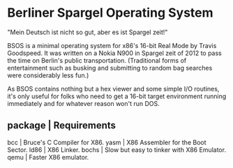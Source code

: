 Berliner Spargel Operating System
====

"Mein Deutsch ist nicht so gut, aber es ist Spargel zeit!"

BSOS is a minimal operating system for x86's 16-bit Real Mode by
Travis Goodspeed.  It was written on a Nokia N900 in Spargel zeit of
2012 to pass the time on Berlin's public transportation.  (Traditional
forms of entertainment such as busking and submitting to random bag
searches were considerably less fun.)

As BSOS contains nothing but a hex viewer and some simple I/O
routines, it's only useful for folks who need to get a 16-bit target
environment running immediately and for whatever reason won't run DOS.



package | Requirements
----------------------------------------------------
bcc     | Bruce's C Compiler for X86.
yasm    | X86 Assembler for the Boot Sector.
ld86    | X86 Linker.
bochs   | Slow but easy to tinker with X86 Emulator.
qemu    | Faster X86 emulator.
